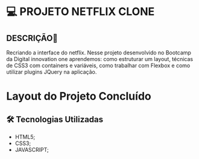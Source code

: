 # 💻 **PROJETO NETFLIX CLONE**



## **DESCRIÇÃO**🚀

Recriando a interface do netflix. Nesse projeto desenvolvido no Bootcamp da Digital innovation one aprendemos: como estruturar um layout, técnicas de CSS3 com containers e variáveis, como trabalhar com Flexbox e como utilizar plugins JQuery na aplicação.



# Layout do Projeto Concluído

## 



## 🛠️ Tecnologias Utilizadas

- HTML5;
- CSS3;
- JAVASCRIPT;